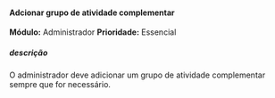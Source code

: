 #### Adcionar grupo de atividade complementar
**Módulo:** Administrador
**Prioridade:** Essencial
##### descrição
O administrador deve adicionar um grupo de atividade complementar sempre que for necessário. 
